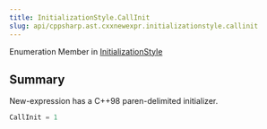 ```yaml
---
title: InitializationStyle.CallInit
slug: api/cppsharp.ast.cxxnewexpr.initializationstyle.callinit
---
```

Enumeration Member in [InitializationStyle](/api/cppsharp/ast/cxxnewexpr/initializationstyle-1)

## Summary

New-expression has a C++98 paren-delimited initializer.

```csharp
CallInit = 1
```


